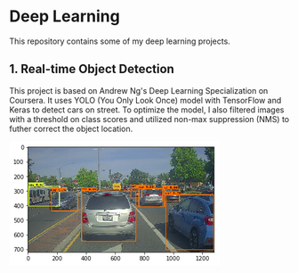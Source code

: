 # Deep Learning

This repository contains some of my deep learning projects. 

## 1. Real-time Object Detection
This project is based on Andrew Ng's Deep Learning Specialization on Coursera. It uses YOLO (You Only Look Once) model with TensorFlow and Keras to detect cars on street. To optimize the model, I also filtered images with a threshold on class scores and utilized non-max suppression (NMS) to futher correct the object location. 

![Car Detection](/real_time_object_detection/detection.png)
